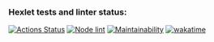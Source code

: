 ### Hexlet tests and linter status:

[![Actions Status](https://github.com/feeedback/backend-project-lvl1/workflows/hexlet-check/badge.svg)](https://github.com/feeedback/backend-project-lvl1/actions)
[![Node lint](https://github.com/feeedback/backend-project-lvl1/actions/workflows/lint.yml/badge.svg)](https://github.com/feeedback/backend-project-lvl1/actions/workflows/lint.yml)
[![Maintainability](https://api.codeclimate.com/v1/badges/a99a88d28ad37a79dbf6/maintainability)](https://codeclimate.com/github/codeclimate/codeclimate/maintainability)
[![wakatime](https://wakatime.com/badge/github/feeedback/backend-project-lvl1.svg)](https://wakatime.com/badge/github/feeedback/backend-project-lvl1)
